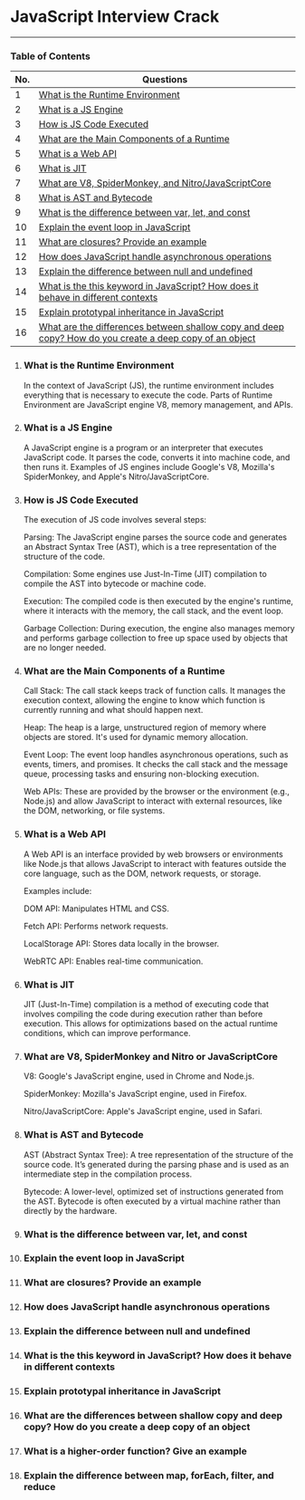 # JavaScript Interview Crack

---

### Table of Contents

<!-- TOC_START -->

| No. | Questions                                                                                                                                                                                                          |
| --- | ------------------------------------------------------------------------------------------------------------------------------------------------------------------------------------------------------------------ |
| 1   | [What is the Runtime Environment](#what-is-the-runtime-environment)                                                                                                                                                |
| 2   | [What is a JS Engine](#what-is-a-js-engine)                                                                                                                                                                        |
| 3   | [How is JS Code Executed](#how-is-js-code-executed)                                                                                                                                                                |
| 4   | [What are the Main Components of a Runtime](#what-are-the-main-components-of-a-runtime)                                                                                                                            |
| 5   | [What is a Web API](#what-is-a-web-aPI)                                                                                                                                                                            |
| 6   | [What is JIT](#what-is-jit)                                                                                                                                                                                        |
| 7   | [What are V8, SpiderMonkey, and Nitro/JavaScriptCore](#what-are-v8-spidermonkey-and-nitro-or-javascriptcore)                                                                                                       |
| 8   | [What is AST and Bytecode](#what-is-ast-and-bytecode)                                                                                                                                                              |
| 9   | [What is the difference between var, let, and const](#what-is-the-difference-between-var-let-and-const)                                                                                                            |
| 10  | [Explain the event loop in JavaScript](#explain-the-event-loop-in-javaScript)                                                                                                                                      |
| 11  | [What are closures? Provide an example](#what-are-closures-provide-an-example)                                                                                                                                     |
| 12  | [How does JavaScript handle asynchronous operations](#how-does-javaScript-handle-asynchronous-operations)                                                                                                          |
| 13  | [Explain the difference between null and undefined](#explain-the-difference-between-null-and-undefined)                                                                                                            |
| 14  | [What is the this keyword in JavaScript? How does it behave in different contexts](#what-is-the-this-keyword-in-javaScript-how-does-it-behave-in-different-contexts)                                               |
| 15  | [Explain prototypal inheritance in JavaScript](#explain-prototypal-inheritance-in-javaScript)                                                                                                                      |
| 16  | [What are the differences between shallow copy and deep copy? How do you create a deep copy of an object](#what-are-the-differences-between-shallow-copy-and-deep-copy-how-do-you-create-a-deep-copy-of-an-object) |

<!-- TOC_END -->

<!-- QUESTIONS_START -->

1. ### What is the Runtime Environment

   In the context of JavaScript (JS), the runtime environment includes everything that is necessary to execute the code. Parts of Runtime Environment are JavaScript engine V8, memory management, and APIs.

2. ### What is a JS Engine

   A JavaScript engine is a program or an interpreter that executes JavaScript code. It parses the code, converts it into machine code, and then runs it. Examples of JS engines include Google's V8, Mozilla's SpiderMonkey, and Apple's Nitro/JavaScriptCore.

3. ### How is JS Code Executed

   The execution of JS code involves several steps:

   Parsing: The JavaScript engine parses the source code and generates an Abstract Syntax Tree (AST), which is a tree representation of the structure of the code.

   Compilation: Some engines use Just-In-Time (JIT) compilation to compile the AST into bytecode or machine code.

   Execution: The compiled code is then executed by the engine's runtime, where it interacts with the memory, the call stack, and the event loop.

   Garbage Collection: During execution, the engine also manages memory and performs garbage collection to free up space used by objects that are no longer needed.

4. ### What are the Main Components of a Runtime

   Call Stack: The call stack keeps track of function calls. It manages the execution context, allowing the engine to know which function is currently running and what should happen next.

   Heap: The heap is a large, unstructured region of memory where objects are stored. It's used for dynamic memory allocation.

   Event Loop: The event loop handles asynchronous operations, such as events, timers, and promises. It checks the call stack and the message queue, processing tasks and ensuring non-blocking execution.

   Web APIs: These are provided by the browser or the environment (e.g., Node.js) and allow JavaScript to interact with external resources, like the DOM, networking, or file systems.

5. ### What is a Web API

   A Web API is an interface provided by web browsers or environments like Node.js that allows JavaScript to interact with features outside the core language, such as the DOM, network requests, or storage.

   Examples include:

   DOM API: Manipulates HTML and CSS.

   Fetch API: Performs network requests.

   LocalStorage API: Stores data locally in the browser.

   WebRTC API: Enables real-time communication.

6. ### What is JIT

   JIT (Just-In-Time) compilation is a method of executing code that involves compiling the code during execution rather than before execution. This allows for optimizations based on the actual runtime conditions, which can improve performance.

7. ### What are V8, SpiderMonkey and Nitro or JavaScriptCore

   V8: Google's JavaScript engine, used in Chrome and Node.js.

   SpiderMonkey: Mozilla's JavaScript engine, used in Firefox.

   Nitro/JavaScriptCore: Apple's JavaScript engine, used in Safari.

8. ### What is AST and Bytecode

   AST (Abstract Syntax Tree): A tree representation of the structure of the source code. It’s generated during the parsing phase and is used as an intermediate step in the compilation process.

   Bytecode: A lower-level, optimized set of instructions generated from the AST. Bytecode is often executed by a virtual machine rather than directly by the hardware.

9. ### What is the difference between var, let, and const

10. ### Explain the event loop in JavaScript

11. ### What are closures? Provide an example

12. ### How does JavaScript handle asynchronous operations

13. ### Explain the difference between null and undefined

14. ### What is the this keyword in JavaScript? How does it behave in different contexts

15. ### Explain prototypal inheritance in JavaScript

16. ### What are the differences between shallow copy and deep copy? How do you create a deep copy of an object

17. ### What is a higher-order function? Give an example

18. ### Explain the difference between map, forEach, filter, and reduce

<!-- QUESTIONS_END -->

